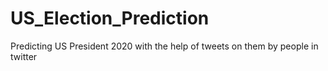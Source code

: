 # US_Election_Prediction
Predicting US President 2020 with the help of tweets on them by people in twitter
